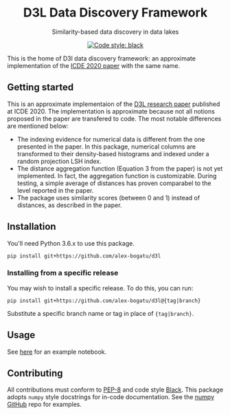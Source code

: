 <h1 align="center">D3L Data Discovery Framework</h1>
<p align="center">Similarity-based data discovery in data lakes</p>

<p align="center">
<a href="https://github.com/ambv/black"><img alt="Code style: black" src="https://img.shields.io/badge/code%20style-black-000000.svg"></a>
</p>

This is the home of D3l data discovery framework: an approximate implementation of the [ICDE 2020 paper](https://arxiv.org/pdf/2011.10427.pdf) with the same name.

## Getting started

This is an approximate implementaion of the [D3L research paper](https://arxiv.org/pdf/2011.10427.pdf) published at ICDE 2020.
The implementation is approximate because not all notions proposed in the paper are transfered to code. The most notable differences are mentioned below:
* The indexing evidence for numerical data is different from the one presented in the paper. In this package, numerical columns are transformed to their density-based histograms and indexed under a random projection LSH index.
* The distance aggregation function (Equation 3 from the paper) is not yet implemented. In fact, the aggregation function is customizable. During testing, a simple average of distances has proven comparabel to the level reported in the paper.
* The package uses similarity scores (between 0 and 1) instead of distances, as described in the paper.

## Installation

You'll need Python 3.6.x to use this package.

```
pip install git+https://github.com/alex-bogatu/d3l
```

### Installing from a specific release

You may wish to install a specific release. To do this, you can run:

```
pip install git+https://github.com/alex-bogatu/d3l@{tag|branch}
```

Substitute a specific branch name or tag in place of `{tag|branch}`.

## Usage

See [here]() for an example notebook.

## Contributing

All contributions must conform to [PEP-8](https://www.python.org/dev/peps/pep-0008/) and code style [Black](https://github.com/psf/black).
This package adopts `numpy` style docstrings for in-code documentation. See the [numpy GitHub](https://github.com/numpy/numpy) repo for examples.